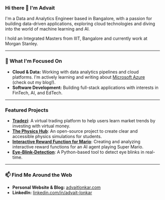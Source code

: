 ### Hi there 👋 I'm Advait

I'm a Data and Analytics Engineer based in Bangalore, with a passion for building data-driven applications, exploring cloud technologies and diving into the world of machine learning and AI. 

I hold an Integrated Masters from IIIT, Bangalore and currently work at Morgan Stanley.

---

### 🚀 What I'm Focused On

* **Cloud & Data:** Working with data analytics pipelines and cloud platforms. I'm actively learning and writing about [Microsoft Azure](https://advaitlonkar.com/tags/azure/) (check out my blog!).
* **Software Development:** Building full-stack applications with interests in FinTech, AI, and EdTech.

---

### Featured Projects

* [**Tradezi**](https://advaitlonkar.com/projects/tradezi/): A virtual trading platform to help users learn market trends by investing with virtual money.
* [**The Physics Hub**](https://github.com/OpenPsiMu/ThePhysicsHub): An open-source project to create clear and accessible physics simulations for students.
* [**Interactive Reward Function for Mario**](https://github.com/advait-l/interactive-reward-function-mario): Creating and analyzing interactive reward functions for an AI agent playing Super Mario.
* [**Eye-Blink-Detection**](https://github.com/advait-l/Eye-Blink-Detection): A Python-based tool to detect eye blinks in real-time.

---

### 📫 Find Me Around the Web

* **Personal Website & Blog:** [advaitlonkar.com](https://advaitlonkar.com/)
* **LinkedIn:** [linkedin.com/in/advait-lonkar](https://www.linkedin.com/in/advait-lonkar/)
